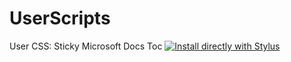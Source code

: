# UserScripts

User CSS:  Sticky Microsoft Docs Toc [![Install directly with Stylus](https://img.shields.io/badge/Install%20directly%20with-Stylus-00adad.svg)](https://raw.githubusercontent.com/fish-404/UserScriptsStyles/main/MsDocToc/Styles/StylesMsDocToc.user.css)
